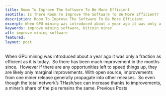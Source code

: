 ```yaml
---
title: Room To Improve The Software To Be More Efficient
seotitle: Is There Room To Improve The Software To Be More Efficient?
description: Room To Improve The Software To Be More Efficient
excerpt: When GPU mining was introduced about a year ago it was only a fraction as efficient as it is today.
keywords: improve mining software, bitcoin miner
alt: improve mining software
featured: 
layout: post
---
```

When GPU mining was introduced about a year ago it was only a fraction as efficient as it is today.  So there has been much improvement in the months since.  However if there are any opportunities left to speed things up, they are likely only marginal improvements.
With open source, improvements from one miner release generally propagate into other releases.  So even though the total network’s THash/sec can increase thanks to improvements, a miner’s share of the pie remains the same.
Previous Posts
